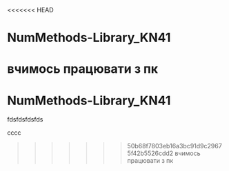 <<<<<<< HEAD
# NumMethods-Library_KN41
 
вчимось працювати з пк
=======
# NumMethods-Library_KN41 
fdsfdsfdsfds

cccc
>>>>>>> 50b68f7803eb16a3bc91d9c29675f42b5526cdd2
вчимось працювати з пк